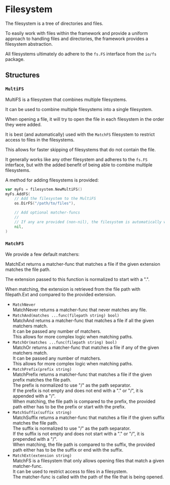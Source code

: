 # Filesystem

The filesystem is a tree of directories and files.

To easily work with files within the framework and provide a uniform approach to handling files and directories, the framework provides a filesystem abstraction.

All filesystems ultimately do adhere to the `fs.FS` interface from the `io/fs` package.

## Structures

### `MultiFS`

MultiFS is a filesystem that combines multiple filesystems.

It can be used to combine multiple filesystems into a single filesystem.

When opening a file, it will try to open the file in each filesystem in the order they were added.

It is best (and automatically) used with the `MatchFS` filesystem to restrict access to files in the filesystems.

This allows for faster skipping of filesystems that do not contain the file.

It generally works like any other filesystem and adheres to the `fs.FS` interface, but with the added benefit of being able to combine multiple filesystems.

A method for adding filesystems is provided:

```go
var myFs = filesystem.NewMultiFS()
myFs.AddFS(
    // Add the filesystem to the MultiFS
    os.DirFS("/path/to/files"),

    // Add optional matcher-funcs
    // 
    // If any are provided (non-nil), the filesystem is automatically wrapped in a MatchFS
    nil,
)
```

### `MatchFS`

We provide a few default matchers:

MatchExt returns a matcher-func that matches a file if the given extension matches the file path.

The extension passed to this function is normalized to start with a ".".

When matching, the extension is retrieved from the file path with filepath.Ext and compared to the provided extension.

* `MatchNever`  
  MatchNever returns a matcher-func that never matches any file.
* `MatchAnd(matches ...func(filepath string) bool)`  
  MatchAnd returns a matcher-func that matches a file if all the given matchers match.  
  It can be passed any number of matchers.  
  This allows for more complex logic when matching paths.
* `MatchOr(matches ...func(filepath string) bool)`  
  MatchOr returns a matcher-func that matches a file if any of the given matchers match.  
  It can be passed any number of matchers.  
  This allows for more complex logic when matching paths.
* `MatchPrefix(prefix string)`  
  MatchPrefix returns a matcher-func that matches a file if the given prefix matches the file path.  
  The prefix is normalized to use "/" as the path separator.  
  If the prefix is not empty and does not end with a "." or "/", it is appended with a "/".  
  When matching, the file path is compared to the prefix, the provided path either has to be the prefix or start with the prefix.
* `MatchSuffix(suffix string)`  
  MatchSuffix returns a matcher-func that matches a file if the given suffix matches the file path.  
  The suffix is normalized to use "/" as the path separator.  
  If the suffix is not empty and does not start with a "." or "/", it is prepended with a "/".  
  When matching, the file path is compared to the suffix, the provided path either has to be the suffix or end with the suffix.
* `MatchExt(extension string)`  
  MatchFS is a filesystem that only allows opening files that match a given matcher-func.  
  It can be used to restrict access to files in a filesystem.  
  The matcher-func is called with the path of the file that is being opened.
